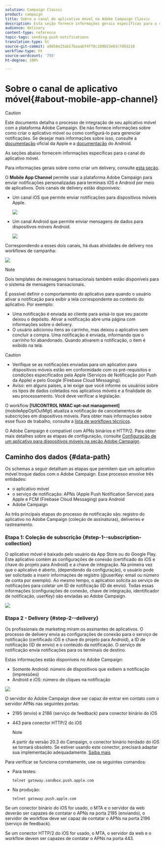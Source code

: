 ```yaml
---
solution: Campaign Classic
product: campaign
title: Sobre o canal do aplicativo móvel no Adobe Campaign Classic
description: Esta seção fornece informações gerais específicas para o canal do aplicativo móvel no Adobe Campaign Classic.
audience: delivery
content-type: reference
topic-tags: sending-push-notifications
translation-type: ht
source-git-commit: a9d58e25ab17baaabf4ff8c109b53e83c7d93218
workflow-type: ht
source-wordcount: '755'
ht-degree: 100%

---
```



# Sobre o canal de aplicativo móvel{#about-mobile-app-channel}

>[!CAUTION]
>
>Este documento detalha o processo de integração de seu aplicativo móvel com a plataforma Adobe Campaign. Ele não fornece informações sobre como criar o aplicativo móvel ou como configurá-lo para gerenciar notificações. Se desejar mais informações sobre isso, consulte a [documentação](https://developer.apple.com/) oficial da Apple e a [documentação](https://developer.android.com/index.html) do Android.

As seções abaixo fornecem informações específicas para o canal do aplicativo móvel.

Para informações gerais sobre como criar um delivery, consulte [esta seção](../../delivery/using/steps-about-delivery-creation-steps.md).

O **Mobile App Channel** permite usar a plataforma Adobe Campaign para enviar notificações personalizadas para terminais iOS e Android por meio de aplicativos. Dois canais de delivery estão disponíveis:

* Um canal iOS que permite enviar notificações para dispositivos móveis Apple.

   ![](assets/nmac_intro_2.png)

* Um canal Android que permite enviar mensagens de dados para dispositivos móveis Android.

   ![](assets/nmac_intro_1.png)

Correspondendo a esses dois canais, há duas atividades de delivery nos workflows de campanha:

![](assets/nmac_intro_3.png)

>[!NOTE]
>
>Dois templates de mensagens transacionais também estão disponíveis para o sistema de mensagens transacionais.

É possível definir o comportamento do aplicativo para quando o usuário ativar a notificação para exibir a tela correspondente ao contexto do aplicativo. Por exemplo:

* Uma notificação é enviada ao cliente para avisá-lo que seu pacote deixou o depósito. Ativar a notificação abre uma página com informações sobre o delivery.
* O usuário adicionou itens ao carrinho, mas deixou o aplicativo sem concluir a compra. Uma notificação é enviada, informando que o carrinho foi abandonado. Quando ativarem a notificação, o item é exibido na tela.

>[!CAUTION]
>
>* Verifique se as notificações enviadas para um aplicativo para dispositivos móveis estão em conformidade com os pré-requisitos e condições especificados pela Apple (Serviços de Notificação por Push da Apple) e pelo Google (Firebase Cloud Messaging).
>* Aviso: em alguns países, a lei exige que você informe os usuários sobre os tipos de dados coletados nos aplicativos móveis e a finalidade do seu processamento. Você deve verificar a legislação.


O workflow **[!UICONTROL NMAC opt-out management]** (mobileAppOptOutMgt) atualiza a notificação de cancelamentos de subscrições em dispositivos móveis. Para obter mais informações sobre esse fluxo de trabalho, consulte a [lista de workflows técnicos](../../workflow/using/about-technical-workflows.md).

O Adobe Campaign é compatível com APNs binários e HTTP/2. Para obter mais detalhes sobre as etapas de configuração, consulte [Configuração de um aplicativo para dispositivos móveis na seção Adobe Campaign](../../delivery/using/configuring-the-mobile-application.md).

## Caminho dos dados {#data-path}

Os schemas a seguir detalham as etapas que permitem que um aplicativo móvel troque dados com o Adobe Campaign. Esse processo envolve três entidades:

* o aplicativo móvel
* o serviço de notificação: APNs (Apple Push Notification Service) para Apple e FCM (Firebase Cloud Messaging) para Android
* Adobe Campaign

As três principais etapas do processo de notificação são: registro do aplicativo no Adobe Campaign (coleção de assinaturas), deliveries e rastreamento.

### Etapa 1: Coleção de subscrição {#step-1--subscription-collection}

O aplicativo móvel é baixado pelo usuário da App Store ou do Google Play. Este aplicativo contém as configurações de conexão (certificado do iOS e chave do projeto para Android) e a chave de integração. Na primeira vez que o aplicativo é aberto, (dependendo da configuração), o usuário pode ser solicitado a inserir informações de registro (@userKey: email ou número de conta por exemplo). Ao mesmo tempo, o aplication solicita ao serviço de notificações para coletar um ID de notificação (ID de envio). Todas essas informações (configurações de conexão, chave de integração, identificador de notificação, userKey) são enviadas ao Adobe Campaign.

![](assets/nmac_register_view.png)

### Etapa 2 - Delivery {#step-2--delivery}

Os profissionais de marketing miram os assinantes de aplicativos. O processo de delivery envia as configurações de conexão para o serviço de notificação (certificado iOS e chave do projeto para Android), a ID de notificação (ID de envio) e o conteúdo da notificação. O serviço de notificação envia notificações para os terminais de destino.

Estas informações estão disponíveis no Adobe Campaign:

* Somente Android: número de dispositivos que exibem a notificação (impressões)
* Android e iOS: número de cliques na notificação

![](assets/nmac_delivery_view.png)

O servidor do Adobe Campaign deve ser capaz de entrar em contato com o servidor APNs nas seguintes portas:

* 2195 (envio) e 2186 (serviço de feedback) para conector binário do iOS
* 443 para conector HTTP/2 do iOS

   >[!NOTE]
   >
   > A partir da versão 20.3 do Campaign, o conector binário herdado do iOS se tornará obsoleto. Se estiver usando este conector, precisará adaptar sua implementação adequadamente. [Saiba mais](https://helpx.adobe.com/campaign/kb/migrate-to-apns-http2.html)

Para verificar se funciona corretamente, use os seguintes comandos:

* Para testes:

   ```
   telnet gateway.sandbox.push.apple.com
   ```

* Na produção:

   ```
   telnet gateway.push.apple.com
   ```

Se um conector binário do iOS for usado, o MTA e o servidor da web deverão ser capazes de contatar o APNs na porta 2195 (enviando), o servidor de workflow deve ser capaz de contatar o APNs na porta 2196 (serviço de feedback).

Se um conector HTTP/2 do iOS for usado, o MTA, o servidor da web e o workflow devem ser capazes de contatar o APNs na porta 443.

